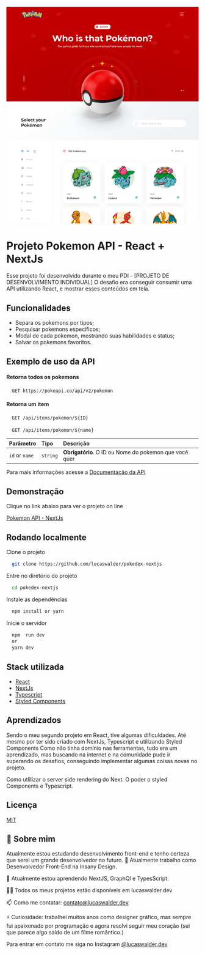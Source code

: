 
![Logo](https://raw.githubusercontent.com/lucaswalder/pokedex-nextjs/main/public/cover.png)


# Projeto Pokemon API - React + NextJs

Esse projeto foi desenvolvido durante o meu PDI - [PROJETO DE DESENVOLVIMENTO INDIVIDUAL]
O desafio era conseguir consumir uma API utilizando React, e mostrar esses conteúdos em tela.




## Funcionalidades


- Separa os pokemons por tipos;
- Pesquisar pokemons específicos;
- Modal de cada pokemon, mostrando suas habilidades e status;
- Salvar os pokemons favoritos.


## Exemplo de uso da API

#### Retorna todos os pokemons

```http
  GET https://pokeapi.co/api/v2/pokemon
```

#### Retorna um item

```http
  GET /api/items/pokemon/${ID}
  
  GET /api/items/pokemon/${name}
```

| Parâmetro   | Tipo       | Descrição                                   |
| :---------- | :--------- | :------------------------------------------ |
| `id` or `name`      | `string` | **Obrigatório**. O ID ou Nome do pokemon que você quer |


Para mais informações acesse a [Documentação da API](https://pokeapi.co/docs/v2)


## Demonstração

Clique no link abaixo para ver o projeto on line

[Pokemon API - NextJs](https://pokedex-nextjs-sigma.vercel.app/)


## Rodando localmente

Clone o projeto

```bash
  git clone https://github.com/lucaswalder/pokedex-nextjs
```

Entre no diretório do projeto

```bash
  cd pokedex-nextjs
```

Instale as dependências

```bash
  npm install or yarn
```

Inicie o servidor

```bash
  npm  run dev
  or
  yarn dev
```


## Stack utilizada

- [React](https://reactjs.org/)
- [NextJs](https://nextjs.org/)
- [Typescript](https://www.typescriptlang.org/)
- [Styled Components](https://styled-components.com/)



## Aprendizados

Sendo o meu segundo projeto em React, tive algumas dificuldades.
Até mesmo por ter sido criado com NextJs, Typescript e utilizando Styled Components
Como não tinha domínio nas ferramentas, tudo era um aprendizado, mas buscando na internet e na comunidade
pude ir superando os desafios, conseguindo implementar algumas coisas novas no projeto.

Como utlilizar o server side rendering do Next.
O poder o styled Components e Typescript.

## Licença

[MIT](https://choosealicense.com/licenses/mit/)


## 🚀 Sobre mim
Atualmente estou estudando desenvolvimento front-end e tenho certeza que serei um grande desenvolvedor no futuro.
🔭 Atualmente trabalho como Desenvolvedor Front-End na Insany Design.

🌱 Atualmente estou aprendendo NextJS, GraphQl e TypesScript.

👨‍💻 Todos os meus projetos estão disponíveis em lucaswalder.dev

📫 Como me contatar: contato@lucaswalder.dev

⚡ Curiosidade: trabalhei muitos anos como designer gráfico, mas sempre fui apaixonado por programação e agora resolvi seguir meu coração (sei que parece algo saído de um filme romântico.)

Para entrar em contato me siga no Instagram [@lucaswalder.dev](https://www.instagram.com/lucaswalder.dev/)

